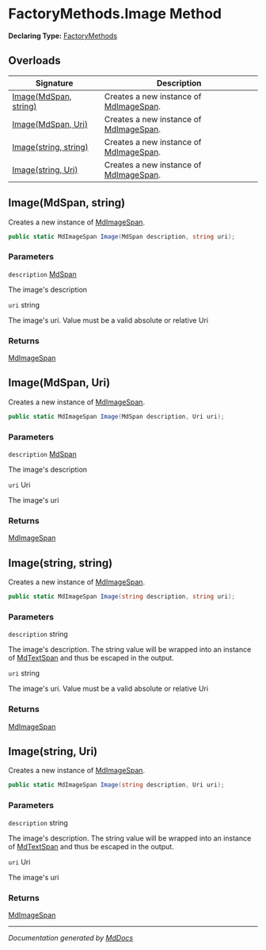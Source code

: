 ﻿# FactoryMethods.Image Method

**Declaring Type:** [FactoryMethods](../index.md)

## Overloads

| Signature                                    | Description                                                           |
| -------------------------------------------- | --------------------------------------------------------------------- |
| [Image(MdSpan, string)](#imagemdspan-string) | Creates a new instance of [MdImageSpan](../../MdImageSpan/index.md).  |
| [Image(MdSpan, Uri)](#imagemdspan-uri)       | Creates a new instance of [MdImageSpan](../../MdImageSpan/index.md).  |
| [Image(string, string)](#imagestring-string) | Creates a new instance of [MdImageSpan](../../MdImageSpan/index.md).  |
| [Image(string, Uri)](#imagestring-uri)       | Creates a new instance of [MdImageSpan](../../MdImageSpan/index.md).  |

## Image(MdSpan, string)

Creates a new instance of [MdImageSpan](../../MdImageSpan/index.md). 

```csharp
public static MdImageSpan Image(MdSpan description, string uri);
```

### Parameters

`description`  [MdSpan](../../MdSpan/index.md)

The image's description

`uri`  string

The image's uri. Value must be a valid absolute or relative Uri

### Returns

[MdImageSpan](../../MdImageSpan/index.md)

## Image(MdSpan, Uri)

Creates a new instance of [MdImageSpan](../../MdImageSpan/index.md). 

```csharp
public static MdImageSpan Image(MdSpan description, Uri uri);
```

### Parameters

`description`  [MdSpan](../../MdSpan/index.md)

The image's description

`uri`  Uri

The image's uri

### Returns

[MdImageSpan](../../MdImageSpan/index.md)

## Image(string, string)

Creates a new instance of [MdImageSpan](../../MdImageSpan/index.md). 

```csharp
public static MdImageSpan Image(string description, string uri);
```

### Parameters

`description`  string

The image's description.  The string value will be wrapped into an instance of [MdTextSpan](../../MdTextSpan/index.md) and thus be escaped in the output.

`uri`  string

The image's uri. Value must be a valid absolute or relative Uri

### Returns

[MdImageSpan](../../MdImageSpan/index.md)

## Image(string, Uri)

Creates a new instance of [MdImageSpan](../../MdImageSpan/index.md). 

```csharp
public static MdImageSpan Image(string description, Uri uri);
```

### Parameters

`description`  string

The image's description.  The string value will be wrapped into an instance of [MdTextSpan](../../MdTextSpan/index.md) and thus be escaped in the output.

`uri`  Uri

The image's uri

### Returns

[MdImageSpan](../../MdImageSpan/index.md)

___

*Documentation generated by [MdDocs](https://github.com/ap0llo/mddocs)*
